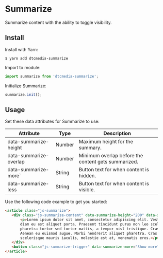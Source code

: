 # Summarize
Summarize content with the ability to toggle visibility.

## Install
Install with Yarn:
```
$ yarn add dtcmedia-summarize
```

Import to module:
```javascript
import summarize from 'dtcmedia-summarize';
```

Initialize Summarize:
```javascript
summarize.init();
```

## Usage
Set these data attributes for Summarize to use:

Attribute | Type | Description
--------- | ---- | -----------
data-summarize-height | Number | Maximum height for the summary.
data-summarize-overlap |  Number | Minimum overlap before the content gets summarized.
data-summarize-more` |  String | Button text for when content is hidden.
data-summarize-less |  String | Button text for when content is visible.

Use the following code example to get you started:
```html
<article class="js-summarize">
   <div class="js-summarize-content" data-summarize-height="200" data-summarize-overlap="80">
       <p>Lorem ipsum dolor sit amet, consectetur adipiscing elit. Vestibulum rutrum euismod lacinia. Aliquam euismod
       diam eu est aliquet porta. Praesent tincidunt purus non leo scelerisque mattis. Duis vitae sagittis risus. Phasellus
       pharetra tortor sed tortor mattis, a tempor nisl tristique. Cras in interdum eros. Duis commodo sollicitudin mattis.
       Aenean eu euismod augue. Morbi hendrerit aliquet pharetra. Cras vitae accumsan massa, ut vulputate lorem. Sed
       scelerisque mauris iaculis, molestie est at, venenatis eros.</p>
   </div>
   <button class="js-summarize-trigger" data-summarize-more="Show more" data-summarize-more="Show less">Show more</button>
</article>
```
